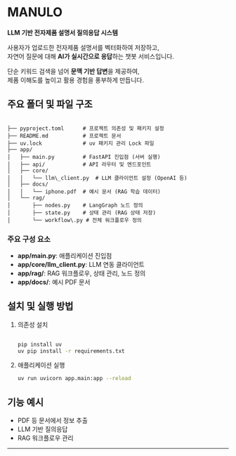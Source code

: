 # MANULO  

**LLM 기반 전자제품 설명서 질의응답 시스템**  

사용자가 업로드한 전자제품 설명서를 벡터화하여 저장하고,  
자연어 질문에 대해 **AI가 실시간으로 응답**하는 챗봇 서비스입니다.  

단순 키워드 검색을 넘어 **문맥 기반 답변**을 제공하여,  
제품 이해도를 높이고 활용 경험을 풍부하게 만듭니다.  

## 주요 폴더 및 파일 구조

```

├── pyproject.toml      # 프로젝트 의존성 및 패키지 설정
├── README.md           # 프로젝트 문서
├── uv.lock             # uv 패키지 관리 Lock 파일
├── app/
│   ├── main.py         # FastAPI 진입점 (서버 실행)
│   ├── api/            # API 라우터 및 엔드포인트
│   ├── core/
│   │   └── llm\_client.py  # LLM 클라이언트 설정 (OpenAI 등)
│   ├── docs/
│   │   └── iphone.pdf  # 예시 문서 (RAG 학습 데이터)
│   └── rag/
│       ├── nodes.py    # LangGraph 노드 정의
│       ├── state.py    # 상태 관리 (RAG 상태 저장)
│       └── workflow\.py # 전체 워크플로우 정의

```

### 주요 구성 요소
- **app/main.py**: 애플리케이션 진입점
- **app/core/llm_client.py**: LLM 연동 클라이언트
- **app/rag/**: RAG 워크플로우, 상태 관리, 노드 정의
- **app/docs/**: 예시 PDF 문서

## 설치 및 실행 방법

1. 의존성 설치
   ```bash
  
   pip install uv
   uv pip install -r requirements.txt
   ```

2. 애플리케이션 실행
   ```bash
   uv run uvicorn app.main:app --reload
   ```

## 기능 예시
- PDF 등 문서에서 정보 추출
- LLM 기반 질의응답
- RAG 워크플로우 관리

---

